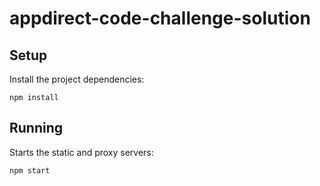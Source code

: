 # appdirect-code-challenge-solution

## Setup

Install the project dependencies:

`npm install`

## Running

Starts the static and proxy servers:

`npm start`

